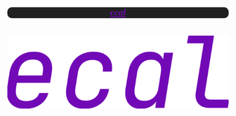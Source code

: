 <link href='https://fonts.googleapis.com/css?family=JetBrains Mono' rel='stylesheet'>
<h2 align="center" >
<pre style="border-radius: 10px; background: #212121; font-family: JetBrains
Mono;"><i><a href="https://ecal.dev" target="_blank"
style="color:#7209b7">ϵcαl</a></i></pre>
</h2>

<h1 align="center">
  <img src="./ecal.svg" alt="ecal" />
</h1>
